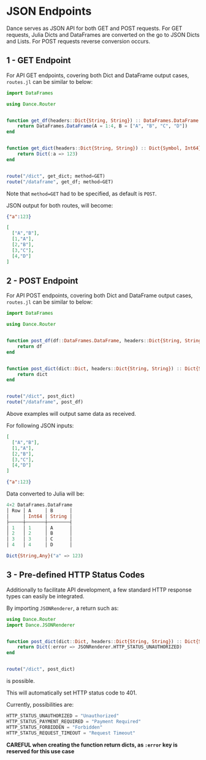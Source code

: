 # JSON Endpoints

Dance serves as JSON API for both GET and POST requests.
For GET requests, Julia Dicts and DataFrames are converted on the go to JSON Dicts and Lists.
For POST requests reverse conversion occurs.

## 1 - GET Endpoint

For API GET endpoints, covering both Dict and DataFrame output cases, `routes.jl` can be similar to below:

```julia
import DataFrames

using Dance.Router


function get_df(headers::Dict{String, String}) :: DataFrames.DataFrame
    return DataFrames.DataFrame(A = 1:4, B = ["A", "B", "C", "D"])
end


function get_dict(headers::Dict{String, String}) :: Dict{Symbol, Int64}
    return Dict(:a => 123)
end


route("/dict", get_dict; method=GET)
route("/dataframe", get_df; method=GET)
```

Note that `method=GET` had to be specified, as default is `POST`.

JSON output for both routes, will become:

```json
{"a":123}
```

```json
[
  ["A","B"],
  [1,"A"],
  [2,"B"],
  [3,"C"],
  [4,"D"]
]
```

## 2 - POST Endpoint

For API POST endpoints, covering both Dict and DataFrame output cases, `routes.jl` can be similar to below:

```julia
import DataFrames

using Dance.Router


function post_df(df::DataFrames.DataFrame, headers::Dict{String, String}) :: DataFrames.DataFrame
    return df
end


function post_dict(dict::Dict, headers::Dict{String, String}) :: Dict{String, Any}
    return dict
end


route("/dict", post_dict)
route("/dataframe", post_df)
```

Above examples will output same data as received.

For following JSON inputs:

```json
[
  ["A","B"],
  [1,"A"],
  [2,"B"],
  [3,"C"],
  [4,"D"]
]
```

```json
{"a":123}
```

Data converted to Julia will be:

```julia
4×2 DataFrames.DataFrame
│ Row │ A     │ B      │
│     │ Int64 │ String │
├─────┼───────┼────────┤
│ 1   │ 1     │ A      │
│ 2   │ 2     │ B      │
│ 3   │ 3     │ C      │
│ 4   │ 4     │ D      │
```

```julia
Dict{String,Any}("a" => 123)
```

## 3 - Pre-defined HTTP Status Codes
 
Additionally to facilitate API development, a few standard HTTP response types can easily be integrated.

By importing `JSONRenderer`, a return such as:

```julia
using Dance.Router
import Dance.JSONRenderer


function post_dict(dict::Dict, headers::Dict{String, String}) :: Dict{Symbol, String}
    return Dict(:error => JSONRenderer.HTTP_STATUS_UNAUTHORIZED)
end


route("/dict", post_dict)
```
is possible.

This will automatically set HTTP status code to 401.

Currently, possibilities are: 

```julia
HTTP_STATUS_UNAUTHORIZED = "Unauthorized"
HTTP_STATUS_PAYMENT_REQUIRED = "Payment Required"
HTTP_STATUS_FORBIDDEN = "Forbidden"
HTTP_STATUS_REQUEST_TIMEOUT = "Request Timeout"
```

**CAREFUL when creating the function return dicts, as `:error` key is reserved for this use case**
